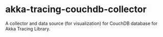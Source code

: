 # akka-tracing-couchdb-collector
A collector and data source (for visualization) for CouchDB database for Akka Tracing Library.
